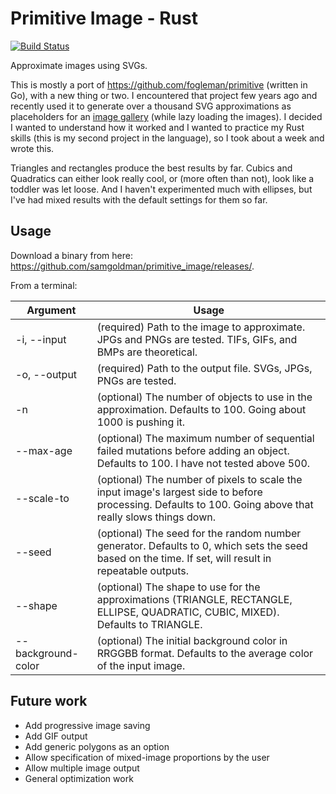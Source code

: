 # Primitive Image - Rust

[![Build Status](https://travis-ci.org/samgoldman/primitive_image.svg?branch=master)](https://travis-ci.org/samgoldman/primitive_image)

Approximate images using SVGs.

This is mostly a port of https://github.com/fogleman/primitive (written in Go), with a new thing or two. I encountered that project few years ago and recently used it to generate over a thousand SVG approximations as placeholders for an [image gallery](www.samueltgoldman.com/china) (while lazy loading the images). I decided I wanted to understand how it worked and I wanted to practice my Rust skills (this is my second project in the language), so I took about a week and wrote this.

Triangles and rectangles produce the best results by far. Cubics and Quadratics can either look really cool, or (more
often than not), look like a toddler was let loose. And I haven't experimented much with ellipses, but I've had mixed
results with the default settings for them so far.

## Usage

Download a binary from here: https://github.com/samgoldman/primitive_image/releases/.

From a terminal:

|Argument|Usage|
|---|---|
|-i, --input| (required) Path to the image to approximate. JPGs and PNGs are tested. TIFs, GIFs, and BMPs are theoretical.|
|-o, --output   | (required) Path to the output file. SVGs, JPGs, PNGs are tested.|
|-n   | (optional) The number of objects to use in the approximation. Defaults to 100. Going about 1000 is pushing it.|
|--max-age|(optional) The maximum number of sequential failed mutations before adding an object. Defaults to 100. I have not tested above 500. |
|--scale-to|(optional) The number of pixels to scale the input image's largest side to before processing. Defaults to 100. Going above that really slows things down. |
|--seed|(optional) The seed for the random number generator. Defaults to 0, which sets the seed based on the time. If set, will result in repeatable outputs.|
|--shape|(optional) The shape to use for the approximations (TRIANGLE, RECTANGLE, ELLIPSE, QUADRATIC, CUBIC, MIXED). Defaults to TRIANGLE.|
|--background-color| (optional) The initial background color in RRGGBB format. Defaults to the average color of the input image. |

## Future work

- Add progressive image saving
- Add GIF output
- Add generic polygons as an option
- Allow specification of mixed-image proportions by the user
- Allow multiple image output
- General optimization work
